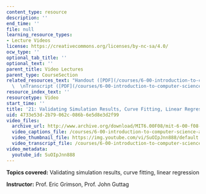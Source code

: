 ```yaml
---
content_type: resource
description: ''
end_time: ''
file: null
learning_resource_types:
- Lecture Videos
license: https://creativecommons.org/licenses/by-nc-sa/4.0/
ocw_type: ''
optional_tab_title: ''
optional_text: ''
parent_title: Video Lectures
parent_type: CourseSection
related_resources_text: "Handout ([PDF](/courses/6-00-introduction-to-computer-science-and-programming-fall-2008/resources/lec21-1))\
  \  \nTranscript ([PDF](/courses/6-00-introduction-to-computer-science-and-programming-fall-2008/resources/6-00f08-l21))"
resource_index_text: ''
resourcetype: Video
start_time: ''
title: '21: Validating Simulation Results, Curve Fitting, Linear Regression'
uid: 4733e53d-2b79-062c-086b-6e5d8e3d2f99
video_files:
  archive_url: http://www.archive.org/download/MIT6.00F08/mit-6-00-f08-lec21_300k.mp4
  video_captions_file: /courses/6-00-introduction-to-computer-science-and-programming-fall-2008/4c1a65b040985b4c9fc7ff2a43f23951_SuOIpJnn888.vtt
  video_thumbnail_file: https://img.youtube.com/vi/SuOIpJnn888/default.jpg
  video_transcript_file: /courses/6-00-introduction-to-computer-science-and-programming-fall-2008/dbbbe7bb7a075f3b32ecc286a0994f6c_SuOIpJnn888.pdf
video_metadata:
  youtube_id: SuOIpJnn888
---
```


**Topics covered:** Validating simulation results, curve fitting, linear regression

**Instructor:** Prof. Eric Grimson, Prof. John Guttag

